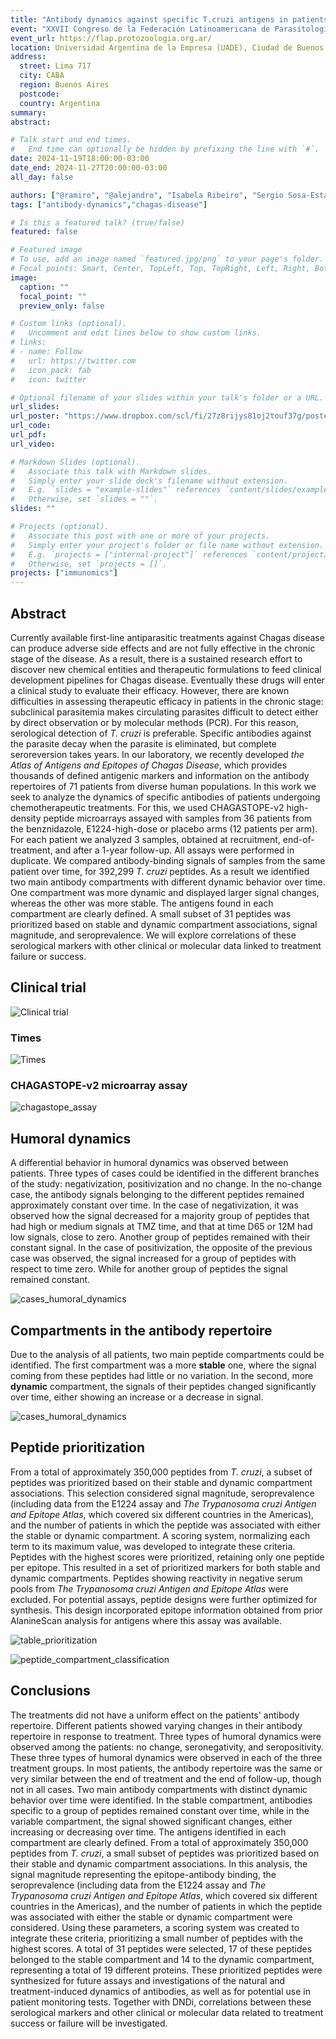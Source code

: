 ```yaml
---
title: "Antibody dynamics against specific T.cruzi antigens in patients undergoing chemotherapeutic treatments"
event: "XXVII Congreso de la Federación Latinoamericana de Parasitología y XII Congreso de la Sociedad Argentina de Protozoología"
event_url: https://flap.protozoologia.org.ar/
location: Universidad Argentina de la Empresa (UADE), Ciudad de Buenos Aires
address:
  street: Lima 717
  city: CABA
  region: Buenos Aires
  postcode:
  country: Argentina 
summary:
abstract:

# Talk start and end times.
#   End time can optionally be hidden by prefixing the line with `#`.
date: 2024-11-19T18:00:00-03:00
date_end: 2024-11-27T20:00:00-03:00
all_day: false

authors: ["@ramiro", "@alejandro", "Isabela Ribeiro", "Sergio Sosa-Estani", "Maria Jesús Pinazo", "Cristina Alonso Vega", "Joaquim Gascon", "Faustino Torrico", "@fernan"]
tags: ["antibody-dynamics","chagas-disease"]

# Is this a featured talk? (true/false)
featured: false

# Featured image
# To use, add an image named `featured.jpg/png` to your page's folder. 
# Focal points: Smart, Center, TopLeft, Top, TopRight, Left, Right, BottomLeft, Bottom, BottomRight.
image:
  caption: ""
  focal_point: ""
  preview_only: false

# Custom links (optional).
#   Uncomment and edit lines below to show custom links.
# links:
# - name: Follow
#   url: https://twitter.com
#   icon_pack: fab
#   icon: twitter

# Optional filename of your slides within your talk's folder or a URL.
url_slides:
url_poster: "https://www.dropbox.com/scl/fi/27z8rijys81oj2touf37g/poster_flap_2024_ramiro_quinteros_final.pdf?rlkey=5zriiamdaoeymkhyzqc3nni3n&st=jzq4vyey&dl=0"
url_code:
url_pdf:
url_video:

# Markdown Slides (optional).
#   Associate this talk with Markdown slides.
#   Simply enter your slide deck's filename without extension.
#   E.g. `slides = "example-slides"` references `content/slides/example-slides.md`.
#   Otherwise, set `slides = ""`.
slides: ""

# Projects (optional).
#   Associate this post with one or more of your projects.
#   Simply enter your project's folder or file name without extension.
#   E.g. `projects = ["internal-project"]` references `content/project/deep-learning/index.md`.
#   Otherwise, set `projects = []`.
projects: ["immunomics"]
---
```



## Abstract

Currently available first-line antiparasitic treatments against Chagas disease can produce adverse side effects and are not fully effective in the chronic stage of the disease. As a result, there is a sustained research effort to discover new chemical entities and therapeutic formulations to feed clinical development pipelines for Chagas disease. Eventually these drugs will enter a clinical study to evaluate their efficacy. However, there are known difficulties in assessing therapeutic efficacy in patients in the chronic stage: subclinical parasitemia makes circulating parasites difficult to detect either by direct observation or by molecular methods (PCR). For this reason, serological detection of *T. cruzi* is preferable. Specific antibodies against the parasite decay when the parasite is eliminated, but complete seroreversion  takes years. In our laboratory, we recently developed *the Atlas of Antigens and Epitopes of Chagas Disease*, which provides thousands of defined antigenic markers and information on the antibody repertoires of 71 patients from diverse human populations. 
In this work we seek to analyze the dynamics of specific antibodies of patients undergoing chemotherapeutic treatments. For this, we used CHAGASTOPE-v2 high-density peptide microarrays assayed with samples from 36 patients from the benznidazole, E1224-high-dose or placebo arms (12 patients per arm). For each patient we analyzed 3 samples, obtained at recruitment, end-of-treatment, and after a 1-year follow-up. All assays were performed in duplicate. We compared antibody-binding signals of samples from the same patient over time, for 392,299 *T. cruzi* peptides.
As a result we identified two main antibody compartments with different dynamic behavior over time. One compartment was more dynamic and displayed larger signal changes, whereas the other was more stable. The antigens found in each compartment are clearly defined. A small subset of 31 peptides was prioritized based on stable and dynamic compartment associations, signal magnitude, and seroprevalence.
We will explore correlations of these serological markers with other clinical or molecular data linked to treatment failure or success.

## Clinical trial

![Clinical trial](table_trial_poster.png)

### Times

![Times](times.png)

### CHAGASTOPE-v2 microarray assay

![chagastope_assay](chagastope_assay.png)

## Humoral dynamics

A differential behavior in humoral dynamics was observed between patients. Three types of cases could be identified in the different branches of the study: negativization, positivization and no change.
In the no-change case, the antibody signals belonging to the different peptides remained approximately constant over time.
In the case of negativization, it was observed how the signal decreased for a majority group of peptides that had high or medium signals at TMZ time, and that at time D65 or 12M had low signals, close to zero. Another group of peptides remained with their constant signal.
In the case of positivization, the opposite of the previous case was observed, the signal increased for a group of peptides with respect to time zero. While for another group of peptides the signal remained constant.

![cases_humoral_dynamics](cases_humoral_dynamics.png)

## Compartments in the antibody repertoire

Due to the analysis of all patients, two main peptide compartments could be identified. The first compartment was a more **stable** one, where the signal coming from these peptides had little or no variation. In the second, more **dynamic** compartment, the signals of their peptides changed significantly over time, either showing an increase or a decrease in signal.

![cases_humoral_dynamics](cases_antigens_compartments.png)

## Peptide prioritization

From a total of approximately 350,000 peptides from *T. cruzi*, a subset of peptides was prioritized based on their stable and dynamic compartment associations. This selection considered signal magnitude, seroprevalence (including data from the E1224 assay and *The Trypanosoma cruzi Antigen and Epitope Atlas*, which covered six different countries in the Americas), and the number of patients in which the peptide was associated with either the stable or dynamic compartment. A scoring system, normalizing each term to its maximum value, was developed to integrate these criteria. Peptides with the highest scores were prioritized, retaining only one peptide per epitope. This resulted in a set of prioritized markers for both stable and dynamic compartments. Peptides showing reactivity in negative serum pools from *The Trypanosoma cruzi Antigen and Epitope Atlas* were excluded. For potential assays, peptide designs were further optimized for synthesis. This design incorporated epitope information obtained from prior AlanineScan analysis for antigens where this assay was available.

![table_prioritization](table_prioritization.png)

![peptide_compartment_classification](peptide_compartment_classification.png)

## Conclusions

The treatments did not have a uniform effect on the patients' antibody repertoire. Different patients showed varying changes in their antibody repertoire in response to treatment. Three types of humoral dynamics were observed among the patients: no change, seronegativity, and seropositivity. These three types of humoral dynamics were observed in each of the three treatment groups. In most patients, the antibody repertoire was the same or very similar between the end of treatment and the end of follow-up, though not in all cases.
Two main antibody compartments with distinct dynamic behavior over time were identified. In the stable compartment, antibodies specific to a group of peptides remained constant over time, while in the variable compartment, the signal showed significant changes, either increasing or decreasing over time.
The antigens identified in each compartment are clearly defined. From a total of approximately 350,000 peptides from *T. cruzi*, a small subset of peptides was prioritized based on their stable and dynamic compartment associations.  In this analysis, the signal magnitude representing the epitope-antibody binding, the seroprevalence (including data from the E1224 assay and *The Trypanosoma cruzi Antigen and Epitope Atlas*, which covered six different countries in the Americas), and the number of patients in which the peptide was associated with either the stable or dynamic compartment were considered. Using these parameters, a scoring system was created to integrate these criteria, prioritizing a small number of peptides with the highest scores. A total of 31 peptides were selected, 17 of these peptides belonged to the stable compartment and 14 to the dynamic compartment, representing a total of 19 different proteins. These prioritized peptides were synthesized for future assays and investigations of the natural and treatment-induced dynamics of antibodies, as well as for potential use in patient monitoring tests.
Together with DNDi, correlations between these serological markers and other clinical or molecular data related to treatment success or failure will be investigated. 